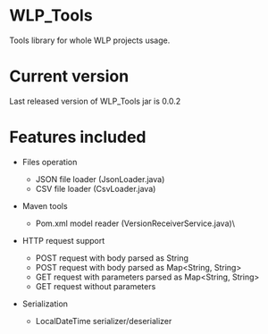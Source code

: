 # WLP_Tools
Tools library for whole WLP projects usage.

# Current version
Last released version of WLP_Tools jar is 0.0.2

# Features included

* Files operation
  - JSON file loader (JsonLoader.java)
  - CSV file loader (CsvLoader.java)

* Maven tools
  - Pom.xml model reader (VersionReceiverService.java)\
  
* HTTP request support
  - POST request with body parsed as String
  - POST request with body parsed as Map<String, String>
  - GET request with parameters parsed as Map<String, String>
  - GET request without parameters

* Serialization
  - LocalDateTime serializer/deserializer